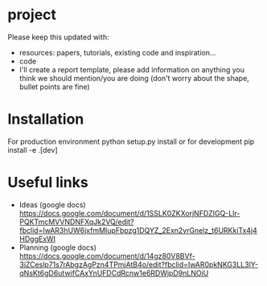 # project

Please keep this updated with: 
- resources: papers, tutorials, existing code and inspiration...
- code
- I'll create a report template, please add information on anything you think we should mention/you are doing (don't worry about the shape, bullet points are fine)

# Installation
For production environment
python setup.py install
or for development
pip install -e .[dev]

# Useful links
- Ideas (google docs) https://docs.google.com/document/d/1SSLK0ZKXorjNFDZIGQ-Llr-PQKTmcMVVNDNFXqJk2VQ/edit?fbclid=IwAR3hUW6jxfmMIupFbpzg1DQYZ_2Exn2vrGnelz_t6URKkiTx4j4HDggExWI
- Planning (google docs) https://docs.google.com/document/d/14gz80V8BVf-3iZCeslp71s7rAbgzAgPzn4TPmjAtB4o/edit?fbclid=IwAR0pkNKG3LL3lY-qNsKt6gD6utwifCAxYnUFDCdRcnw1e6RDWjpD9nLNOiU
